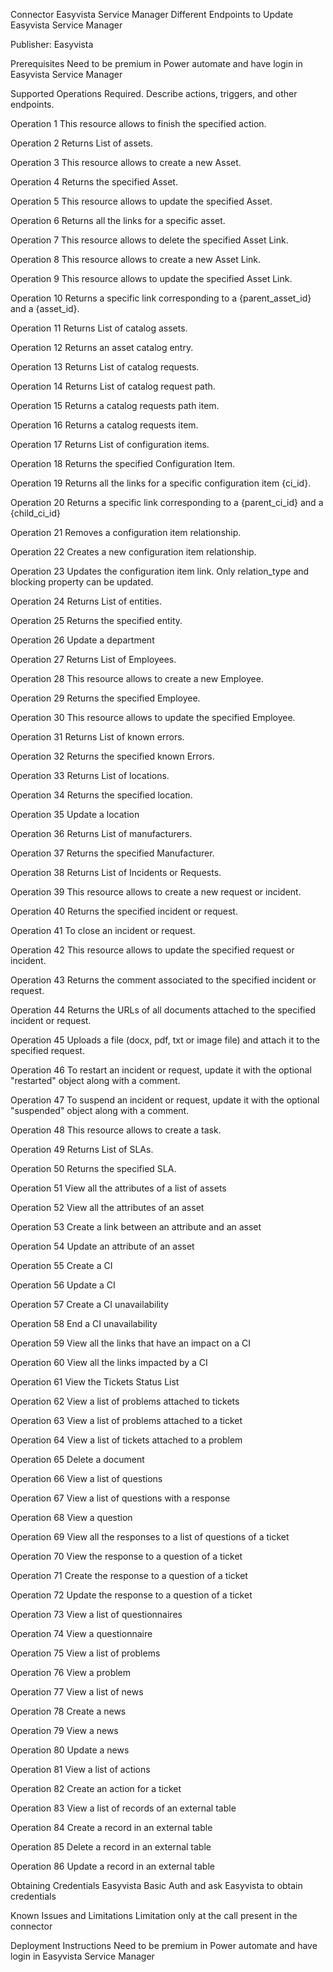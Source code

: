 Connector Easyvista Service Manager
Different Endpoints to Update Easyvista Service Manager

Publisher: Easyvista

Prerequisites
Need to be premium in Power automate and have login in Easyvista Service Manager

Supported Operations
Required. Describe actions, triggers, and other endpoints.​

Operation 1
This resource allows to finish the specified action.

Operation 2
Returns List of assets.

Operation 3
This resource allows to create a new Asset.

Operation 4
Returns the specified Asset.

Operation 5
This resource allows to update the specified Asset.

Operation 6
Returns all the links for a specific asset.

Operation 7
This resource allows to delete the specified Asset Link.

Operation 8
This resource allows to create a new Asset Link.

Operation 9
This resource allows to update the specified Asset Link.

Operation 10
Returns a specific link corresponding to a {parent_asset_id} and a {asset_id}.

Operation 11
Returns List of catalog assets.

Operation 12
Returns an asset catalog entry.

Operation 13
Returns List of catalog requests.

Operation 14
Returns List of catalog request path.

Operation 15
Returns a catalog requests path item.

Operation 16
Returns a catalog requests item.

Operation 17
Returns List of configuration items.

Operation 18
Returns the specified Configuration Item.

Operation 19
Returns all the links for a specific configuration item {ci_id}.

Operation 20
Returns a specific link corresponding to a {parent_ci_id} and a {child_ci_id}

Operation 21
Removes a configuration item relationship.

Operation 22
Creates a new configuration item relationship.

Operation 23
Updates the configuration item link. Only relation_type and blocking property can be updated.

Operation 24
Returns List of entities.

Operation 25
Returns the specified entity.

Operation 26
Update a department

Operation 27
Returns List of Employees.

Operation 28
This resource allows to create a new Employee.

Operation 29
Returns the specified Employee.

Operation 30
This resource allows to update the specified Employee.

Operation 31
Returns List of known errors.

Operation 32
Returns the specified known Errors.

Operation 33
Returns List of locations.

Operation 34
Returns the specified location.

Operation 35
Update a location

Operation 36
Returns List of manufacturers.

Operation 37
Returns the specified Manufacturer.

Operation 38
Returns List of Incidents or Requests.

Operation 39
This resource allows to create a new request or incident.

Operation 40
Returns the specified incident or request.

Operation 41
To close an incident or request.

Operation 42
This resource allows to update the specified request or incident.

Operation 43
Returns the comment associated to the specified incident or request.

Operation 44
Returns the URLs of all documents attached to the specified incident or request.

Operation 45
Uploads a file (docx, pdf, txt or image file) and attach it to the specified request.

Operation 46
To restart an incident or request, update it with the optional "restarted" object along with a comment.

Operation 47
To suspend an incident or request, update it with the optional "suspended" object along with a comment.

Operation 48
This resource allows to create a task.

Operation 49
Returns List of SLAs.

Operation 50
Returns the specified SLA.

Operation 51
View all the attributes of a list of assets

Operation 52
View all the attributes of an asset

Operation 53
Create a link between an attribute and an asset

Operation 54
Update an attribute of an asset

Operation 55
Create a CI

Operation 56
Update a CI

Operation 57
Create a CI unavailability

Operation 58
End a CI unavailability

Operation 59
View all the links that have an impact on a CI

Operation 60
View all the links impacted by a CI

Operation 61
View the Tickets Status List

Operation 62
View a list of problems attached to tickets

Operation 63
View a list of problems attached to a ticket

Operation 64
View a list of tickets attached to a problem

Operation 65
Delete a document

Operation 66
View a list of questions

Operation 67
View a list of questions with a response

Operation 68
View a question

Operation 69
View all the responses to a list of questions of a ticket

Operation 70
View the response to a question of a ticket

Operation 71
Create the response to a question of a ticket

Operation 72
Update the response to a question of a ticket

Operation 73
View a list of questionnaires

Operation 74
View a questionnaire

Operation 75
View a list of problems

Operation 76
View a problem

Operation 77
View a list of news

Operation 78
Create a news

Operation 79
View a news

Operation 80
Update a news

Operation 81
View a list of actions

Operation 82
Create an action for a ticket

Operation 83
View a list of records of an external table

Operation 84
Create a record in an external table

Operation 85
Delete a record in an external table

Operation 86
Update a record in an external table

Obtaining Credentials
Easyvista Basic Auth and ask Easyvista to obtain credentials

Known Issues and Limitations
Limitation only at the call present in the connector

Deployment Instructions
Need to be premium in Power automate and have login in Easyvista Service Manager